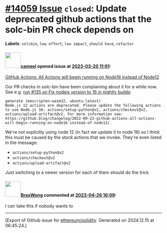 # [\#14059 Issue](https://github.com/ethereum/solidity/issues/14059) `closed`: Update deprecated github actions that the solc-bin PR check depends on
**Labels**: `solcbin`, `low effort`, `low impact`, `should have`, `refactor`


#### <img src="https://avatars.githubusercontent.com/u/137030?v=4" width="50">[cameel](https://github.com/cameel) opened issue at [2023-03-20 11:01](https://github.com/ethereum/solidity/issues/14059):

[GitHub Actions: All Actions will begin running on Node16 instead of Node12](https://github.blog/changelog/2022-09-22-github-actions-all-actions-will-begin-running-on-node16-instead-of-node12/)

Our PR checks in solc-bin have been complaining about it for a while now. See e.g. [run #135 on Fix nodejs version to 16 in nightly builds](https://github.com/ethereum/solc-bin/actions/runs/4245861443?pr=131):

```
generate (emscripten-wasm32, ubuntu-latest)
Node.js 12 actions are deprecated. Please update the following actions to use Node.js 16: actions/setup-python@v2, actions/checkout@v2, actions/upload-artifact@v2. For more information see: https://github.blog/changelog/2022-09-22-github-actions-all-actions-will-begin-running-on-node16-instead-of-node12/.
```

We're not explicitly using node 12 (in fact we update it to node 16) so I think this must be caused by the stock actions that we invoke. They're even listed in the message:
- `actions/setup-python@v2`
- `actions/checkout@v2`
- `actions/upload-artifact@v2`

Just switching to a newer version for each of them should do the trick.

#### <img src="https://avatars.githubusercontent.com/u/83001805?u=5ccedf9b4c69aad6b5461e430897b389c1505676&v=4" width="50">[BraxWong](https://github.com/BraxWong) commented at [2023-04-26 16:09](https://github.com/ethereum/solidity/issues/14059#issuecomment-1523684124):

I can take this if nobody wants to


-------------------------------------------------------------------------------



[Export of Github issue for [ethereum/solidity](https://github.com/ethereum/solidity). Generated on 2024.12.15 at 06:45:24.]
